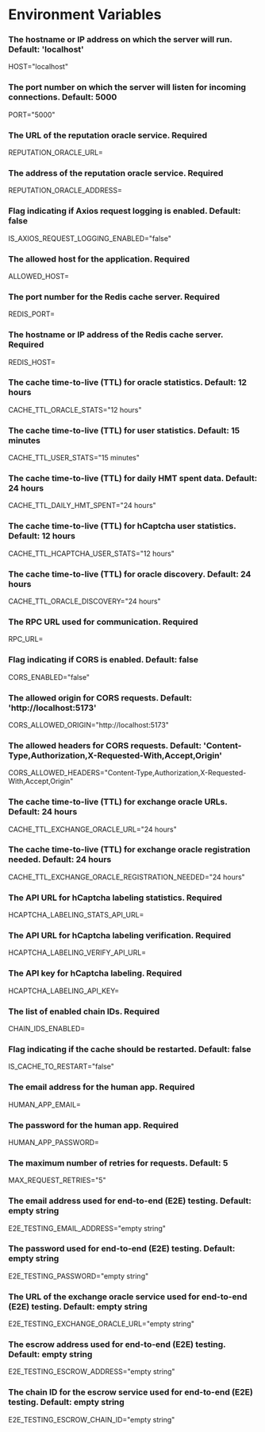 # Environment Variables

### The hostname or IP address on which the server will run. Default: 'localhost'
HOST="localhost"

### The port number on which the server will listen for incoming connections. Default: 5000
PORT="5000"

### The URL of the reputation oracle service. Required
REPUTATION_ORACLE_URL=

### The address of the reputation oracle service. Required
REPUTATION_ORACLE_ADDRESS=

### Flag indicating if Axios request logging is enabled. Default: false
IS_AXIOS_REQUEST_LOGGING_ENABLED="false"

### The allowed host for the application. Required
ALLOWED_HOST=

### The port number for the Redis cache server. Required
REDIS_PORT=

### The hostname or IP address of the Redis cache server. Required
REDIS_HOST=

### The cache time-to-live (TTL) for oracle statistics. Default: 12 hours
CACHE_TTL_ORACLE_STATS="12 hours"

### The cache time-to-live (TTL) for user statistics. Default: 15 minutes
CACHE_TTL_USER_STATS="15 minutes"

### The cache time-to-live (TTL) for daily HMT spent data. Default: 24 hours
CACHE_TTL_DAILY_HMT_SPENT="24 hours"

### The cache time-to-live (TTL) for hCaptcha user statistics. Default: 12 hours
CACHE_TTL_HCAPTCHA_USER_STATS="12 hours"

### The cache time-to-live (TTL) for oracle discovery. Default: 24 hours
CACHE_TTL_ORACLE_DISCOVERY="24 hours"

### The RPC URL used for communication. Required
RPC_URL=

### Flag indicating if CORS is enabled. Default: false
CORS_ENABLED="false"

### The allowed origin for CORS requests. Default: 'http://localhost:5173'
CORS_ALLOWED_ORIGIN="http://localhost:5173"

### The allowed headers for CORS requests. Default: 'Content-Type,Authorization,X-Requested-With,Accept,Origin'
CORS_ALLOWED_HEADERS="Content-Type,Authorization,X-Requested-With,Accept,Origin"

### The cache time-to-live (TTL) for exchange oracle URLs. Default: 24 hours
CACHE_TTL_EXCHANGE_ORACLE_URL="24 hours"

### The cache time-to-live (TTL) for exchange oracle registration needed. Default: 24 hours
CACHE_TTL_EXCHANGE_ORACLE_REGISTRATION_NEEDED="24 hours"

### The API URL for hCaptcha labeling statistics. Required
HCAPTCHA_LABELING_STATS_API_URL=

### The API URL for hCaptcha labeling verification. Required
HCAPTCHA_LABELING_VERIFY_API_URL=

### The API key for hCaptcha labeling. Required
HCAPTCHA_LABELING_API_KEY=

### The list of enabled chain IDs. Required
CHAIN_IDS_ENABLED=

### Flag indicating if the cache should be restarted. Default: false
IS_CACHE_TO_RESTART="false"

### The email address for the human app. Required
HUMAN_APP_EMAIL=

### The password for the human app. Required
HUMAN_APP_PASSWORD=

### The maximum number of retries for requests. Default: 5
MAX_REQUEST_RETRIES="5"

### The email address used for end-to-end (E2E) testing. Default: empty string
E2E_TESTING_EMAIL_ADDRESS="empty string"

### The password used for end-to-end (E2E) testing. Default: empty string
E2E_TESTING_PASSWORD="empty string"

### The URL of the exchange oracle service used for end-to-end (E2E) testing. Default: empty string
E2E_TESTING_EXCHANGE_ORACLE_URL="empty string"

### The escrow address used for end-to-end (E2E) testing. Default: empty string
E2E_TESTING_ESCROW_ADDRESS="empty string"

### The chain ID for the escrow service used for end-to-end (E2E) testing. Default: empty string
E2E_TESTING_ESCROW_CHAIN_ID="empty string"

